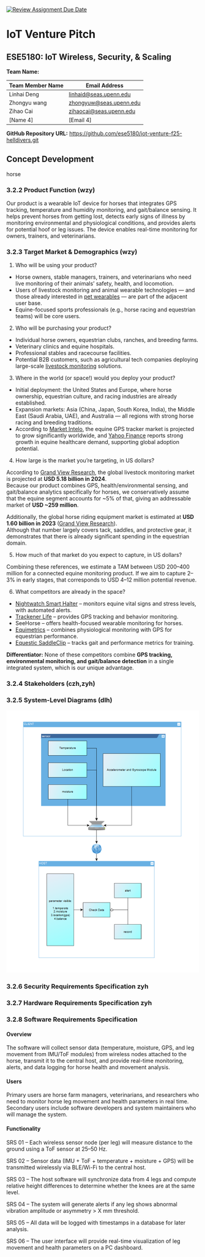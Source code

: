 [![Review Assignment Due Date](https://classroom.github.com/assets/deadline-readme-button-22041afd0340ce965d47ae6ef1cefeee28c7c493a6346c4f15d667ab976d596c.svg)](https://classroom.github.com/a/9GQ6o4cu)
# IoT Venture Pitch
## ESE5180: IoT Wireless, Security, & Scaling

**Team Name:** 

| Team Member Name |     Email Address     |
|------------------|-----------------------|
| Linhai Deng         | linhaid@seas.upenn.edu             |
| Zhongyu wang     |zhongyuw@seas.upenn.edu|
| Zihao Cai        |zihaocai@seas.upenn.edu|
| [Name 4]         | [Email 4]             |

**GitHub Repository URL:** https://github.com/ese5180/iot-venture-f25-helldivers.git

## Concept Development 
horse

### 3.2.2 Product Function (wzy)

Our product is a wearable IoT device for horses that integrates GPS tracking, temperature and humidity monitoring, and gait/balance sensing. It helps prevent horses from getting lost, detects early signs of illness by monitoring environmental and physiological conditions, and provides alerts for potential hoof or leg issues. The device enables real-time monitoring for owners, trainers, and veterinarians.

### 3.2.3 Target Market & Demographics (wzy)

1. Who will be using your product?

- Horse owners, stable managers, trainers, and veterinarians who need live monitoring of their animals’ safety, health, and locomotion.  
- Users of livestock monitoring and animal wearable technologies — and those already interested in [pet wearables](https://www.grandviewresearch.com/industry-analysis/pet-wearable-market) — are part of the adjacent user base.  
- Equine-focused sports professionals (e.g., horse racing and equestrian teams) will be core users.  

2. Who will be purchasing your product?

- Individual horse owners, equestrian clubs, ranches, and breeding farms.  
- Veterinary clinics and equine hospitals.  
- Professional stables and racecourse facilities.  
- Potential B2B customers, such as agricultural tech companies deploying large-scale [livestock monitoring](https://www.grandviewresearch.com/industry-analysis/livestock-monitoring-market) solutions.  

3. Where in the world (or space!) would you deploy your product?

- Initial deployment: the United States and Europe, where horse ownership, equestrian culture, and racing industries are already established.  
- Expansion markets: Asia (China, Japan, South Korea, India), the Middle East (Saudi Arabia, UAE), and Australia — all regions with strong horse racing and breeding traditions.  
- According to [Market Intelo](https://marketintelo.com/report/equine-gps-trackers-market/amp), the equine GPS tracker market is projected to grow significantly worldwide, and [Yahoo Finance](https://finance.yahoo.com/news/equine-healthcare-market-research-forecast-142500533.html) reports strong growth in equine healthcare demand, supporting global adoption potential.

4. How large is the market you’re targeting, in US dollars?

According to [Grand View Research](https://www.grandviewresearch.com/industry-analysis/livestock-monitoring-market), the global livestock monitoring market is projected at **USD 5.18 billion in 2024**.  
Because our product combines GPS, health/environmental sensing, and gait/balance analytics specifically for horses, we conservatively assume that the equine segment accounts for ~5% of that, giving an addressable market of **USD ~259 million**.

Additionally, the global horse riding equipment market is estimated at **USD 1.60 billion in 2023** ([Grand View Research](https://www.grandviewresearch.com/industry-analysis/horse-riding-equipment-market-report)).  
Although that number largely covers tack, saddles, and protective gear, it demonstrates that there is already significant spending in the equestrian domain.

5. How much of that market do you expect to capture, in US dollars?

Combining these references, we estimate a TAM between USD 200–400 million for a connected equine monitoring product. If we aim to capture 2–3% in early stages, that corresponds to USD 4–12 million potential revenue.

6. What competitors are already in the space?

- [Nightwatch Smart Halter](https://www.smarthalter.com/?srsltid=AfmBOorbEuz4P-iUAZ0rSBhKH2UQfeXk0QQ2rZYL_pUpbizwPAAS-Ua6) – monitors equine vital signs and stress levels, with automated alerts.  
- [Trackener Life](https://www.veterinary-practice.com/article/an-innovative-tracker-for-equines) – provides GPS tracking and behavior monitoring.  
- SeeHorse – offers health-focused wearable monitoring for horses.  
- [Equimetrics](https://www.equimetrics.ie/) – combines physiological monitoring with GPS for equestrian performance.  
- [Equestic SaddleClip](https://www.equestic.com/product/clip/) – tracks gait and performance metrics for training.

**Differentiator:** None of these competitors combine **GPS tracking, environmental monitoring, and gait/balance detection** in a single integrated system, which is our unique advantage.  

### 3.2.4 Stakeholders (czh,zyh)

### 3.2.5 System-Level Diagrams (dlh)
![sys](images/sys.png)
### 3.2.6 Security Requirements Specification zyh

### 3.2.7 Hardware Requirements Specification zyh


### 3.2.8 Software Requirements Specification 

#### Overview

The software will collect sensor data (temperature, moisture, GPS, and leg movement from IMU/ToF modules) from wireless nodes attached to the horse, transmit it to the central host, and provide real-time monitoring, alerts, and data logging for horse health and movement analysis.

#### Users

Primary users are horse farm managers, veterinarians, and researchers who need to monitor horse leg movement and health parameters in real time. Secondary users include software developers and system maintainers who will manage the system.

#### Functionality
SRS 01 – Each wireless sensor node (per leg) will measure distance to the ground using a ToF sensor at 25–50 Hz.

SRS 02 – Sensor data (IMU + ToF + temperature + moisture + GPS) will be transmitted wirelessly via BLE/Wi-Fi to the central host.

SRS 03 – The host software will synchronize data from 4 legs and compute relative height differences to determine whether the knees are at the same level.

SRS 04 – The system will generate alerts if any leg shows abnormal vibration amplitude or asymmetry > X mm threshold.

SRS 05 – All data will be logged with timestamps in a database for later analysis.


SRS 06 – The user interface will provide real-time visualization of leg movement and health parameters on a PC dashboard.




